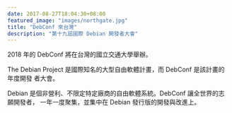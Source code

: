 ```yaml
---
date: 2017-08-27T18:04:30+08:00
featured_image: "images/northgate.jpg"
title: "DebConf 來台灣"
description: "第十九屆國際 Debian 開發者大會"
---
```

2018 年的 DebConf 將在台灣的國立交通大學舉辦。

The Debian Project 是國際知名的大型自由軟體計畫，而 DebConf 是該計畫的年度開發
者大會。

Debian 是個非營利、不限定特定廠商的自由軟體系統。DebConf 讓全世界的志願開發者，
一年一度聚集，並集中在 Debian 發行版的開發與改進上。
